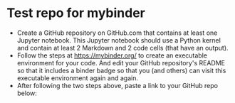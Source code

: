 # Test repo for mybinder

- Create a GitHub repository on GitHub.com that contains at least one Jupyter notebook. This Jupyter notebook should use a Python kernel and contain at least 2 Markdown and 2 code cells (that have an output). 
- Follow the steps at https://mybinder.org/ to create an executable environment for your code. And edit your GitHub repository's README so that it includes a binder badge so that you (and others) can visit this executable environment again and again.
- After following the two steps above, paste a link to your GitHub repo below: